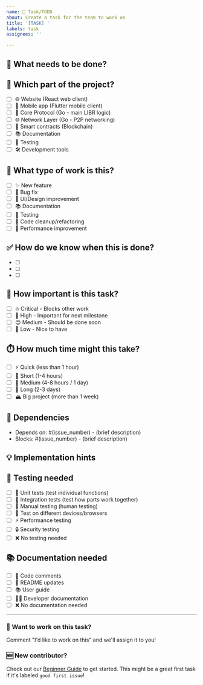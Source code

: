 ```yaml
---
name: 📝 Task/TODO
about: Create a task for the team to work on
title: '[TASK] '
labels: task
assignees: ''

---
```


## 📝 What needs to be done?

<!-- Describe the task clearly. For example: "Add a search bar to the homepage" or "Write tests for the login function" -->


## 🎯 Which part of the project?

<!-- Put an 'x' in the box that matches where this task belongs -->

- [ ] 🌐 Website (React web client)
- [ ] 📱 Mobile app (Flutter mobile client)
- [ ] 🔧 Core Protocol (Go - main LIBR logic)
- [ ] 🌐 Network Layer (Go - P2P networking)
- [ ] 🔗 Smart contracts (Blockchain)
- [ ] 📚 Documentation
- [ ] 🧪 Testing
- [ ] 🛠️ Development tools

## 🔧 What type of work is this?

<!-- Put an 'x' in the box that best describes this task -->

- [ ] ✨ New feature
- [ ] 🐛 Bug fix
- [ ] 💅 UI/Design improvement
- [ ] 📚 Documentation
- [ ] 🧪 Testing
- [ ] 🔧 Code cleanup/refactoring
- [ ] 🚀 Performance improvement

## ✅ How do we know when this is done?

<!-- List what needs to be completed for this task to be finished -->

- [ ] 
- [ ] 
- [ ] 

## 🌟 How important is this task?

<!-- Put an 'x' in one box -->

- [ ] 🔥 Critical - Blocks other work
- [ ] 🎯 High - Important for next milestone  
- [ ] 😊 Medium - Should be done soon
- [ ] 🤷 Low - Nice to have

## ⏱️ How much time might this take?

<!-- Put an 'x' in one box (this is just an estimate!) -->

- [ ] ⚡ Quick (less than 1 hour)
- [ ] 🏃 Short (1-4 hours)
- [ ] 🚶 Medium (4-8 hours / 1 day)
- [ ] 🐢 Long (2-3 days)
- [ ] 🏔️ Big project (more than 1 week)

## 🔗 Dependencies

<!-- Does this task depend on other tasks being finished first? -->

- Depends on: #(issue_number) - (brief description)
- Blocks: #(issue_number) - (brief description)

## 💡 Implementation hints

<!-- Any tips or suggestions for someone working on this task? -->


## 🧪 Testing needed

<!-- What kind of testing should be done? -->

- [ ] 🧪 Unit tests (test individual functions)
- [ ] 🔗 Integration tests (test how parts work together)
- [ ] 👤 Manual testing (human testing)
- [ ] 📱 Test on different devices/browsers
- [ ] ⚡ Performance testing
- [ ] 🔒 Security testing
- [ ] ❌ No testing needed

## 📚 Documentation needed

<!-- What documentation needs to be updated? -->

- [ ] 💬 Code comments
- [ ] 📖 README updates  
- [ ] 📚 User guide
- [ ] 👨‍💻 Developer documentation
- [ ] ❌ No documentation needed

---

### 👋 Want to work on this task?
Comment "I'd like to work on this" and we'll assign it to you! 

### 🆕 New contributor?
Check out our [Beginner Guide](../docs/BEGINNER_GUIDE.md) to get started. This might be a great first task if it's labeled `good first issue`!

